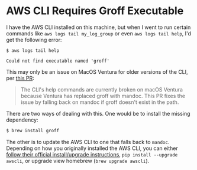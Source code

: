 # AWS CLI Requires Groff Executable

I have the AWS CLI installed on this machine, but when I went to run certain
commands like `aws logs tail my_log_group` or even `aws logs tail help`, I'd
get the following error:

```
$ aws logs tail help

Could not find executable named 'groff'
```

This may only be an issue on MacOS Ventura for older versions of the CLI, per
[this PR](https://github.com/aws/aws-cli/pull/7413):

> The CLI's help commands are currently broken on macOS Ventura because Ventura has replaced groff with mandoc. This PR fixes the issue by falling back on mandoc if groff doesn't exist in the path.

There are two ways of dealing with this. One would be to install the missing dependency:

```bash
$ brew install groff
```

The other is to update the AWS CLI to one that falls back to `mandoc`.
Depending on how you originally installed the AWS CLI, you can either [follow
their official install/upgrade
instructions](https://docs.aws.amazon.com/cli/latest/userguide/getting-started-install.html),
`pip install --upgrade awscli`, or upgrade view homebrew (`brew upgrade
awscli`).
